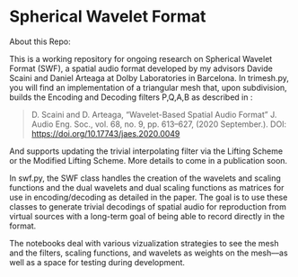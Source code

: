 # Spherical Wavelet Format

About this Repo:

This is a working repository for ongoing research on Spherical Wavelet Format (SWF), a spatial audio format developed by my advisors Davide Scaini and Daniel Arteaga at Dolby Laboratories in Barcelona. In trimesh.py, you will find an implementation of a triangular mesh that, upon subdivision, builds the Encoding and Decoding filters P,Q,A,B as described in :

> D. Scaini and D. Arteaga, “Wavelet-Based Spatial Audio Format” J. Audio Eng. Soc., vol. 68, no. 9, pp. 613–627, (2020 September.). DOI: https://doi.org/10.17743/jaes.2020.0049

And supports updating the trivial interpolating filter via the Lifting Scheme or the Modified Lifting Scheme. More details to come in a publication soon.

In swf.py, the SWF class handles the creation of the wavelets and scaling functions and the dual wavelets and dual scaling functions as matrices for use in encoding/decoding as detailed in the paper. The goal is to use these classes to generate trivial decodings of spatial audio for reproduction from virtual sources with a long-term goal of being able to record directly in the format. 

The notebooks deal with various vizualization strategies to see the mesh and the filters, scaling functions, and wavelets as weights on the mesh––as well as a space for testing during development. 
